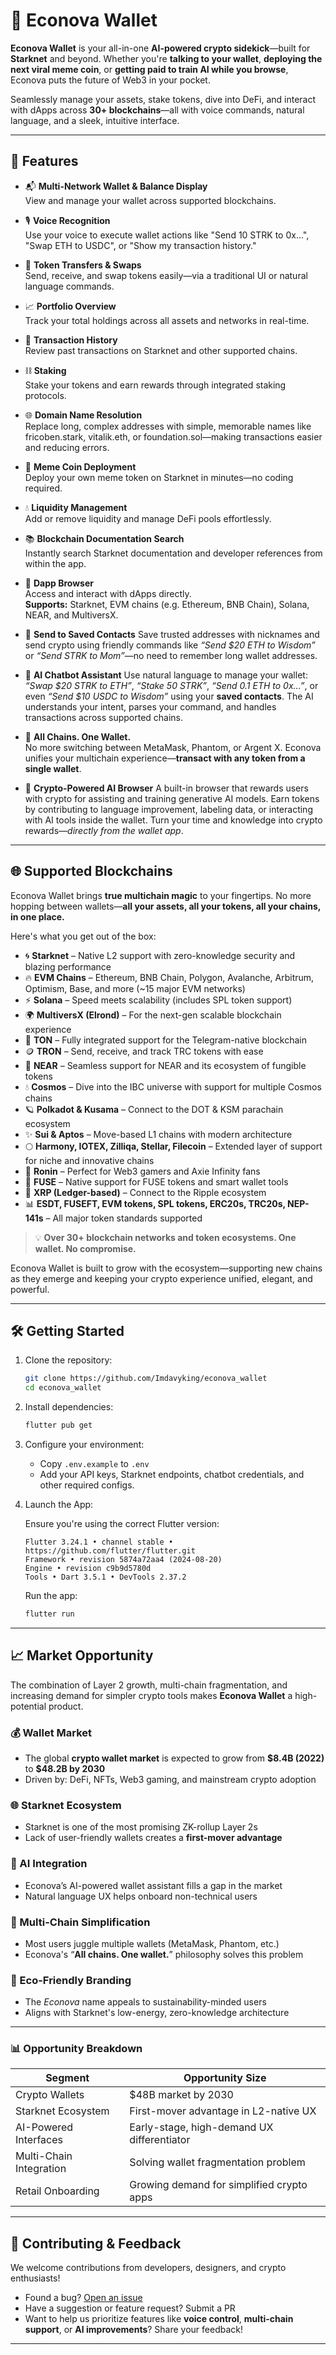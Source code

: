 # 🌿 Econova Wallet

**Econova Wallet** is your all-in-one **AI-powered crypto sidekick**—built for **Starknet** and beyond. Whether you're **talking to your wallet**, **deploying the next viral meme coin**, or **getting paid to train AI while you browse**, Econova puts the future of Web3 in your pocket.

Seamlessly manage your assets, stake tokens, dive into DeFi, and interact with dApps across **30+ blockchains**—all with voice commands, natural language, and a sleek, intuitive interface.

---

## 🚀 Features

- 📬 **Multi-Network Wallet & Balance Display**  
  View and manage your wallet across supported blockchains.

- 🎙️ **Voice Recognition**  
  Use your voice to execute wallet actions like "Send 10 STRK to 0x...", "Swap ETH to USDC", or "Show my transaction history."

- 💸 **Token Transfers & Swaps**  
  Send, receive, and swap tokens easily—via a traditional UI or natural language commands.

- 📈 **Portfolio Overview**  
  Track your total holdings across all assets and networks in real-time.

- 📜 **Transaction History**  
  Review past transactions on Starknet and other supported chains.

- ⛓️ **Staking**  
  Stake your tokens and earn rewards through integrated staking protocols.

- 🌐 **Domain Name Resolution**  
  Replace long, complex addresses with simple, memorable names like fricoben.stark, vitalik.eth, or foundation.sol—making transactions easier and reducing errors.

- 🐸 **Meme Coin Deployment**  
  Deploy your own meme token on Starknet in minutes—no coding required.

- 💧 **Liquidity Management**  
  Add or remove liquidity and manage DeFi pools effortlessly.

- 📚 **Blockchain Documentation Search**  
  Instantly search Starknet documentation and developer references from within the app.

- 🧭 **Dapp Browser**  
  Access and interact with dApps directly.  
  **Supports:** Starknet, EVM chains (e.g. Ethereum, BNB Chain), Solana, NEAR, and MultiversX.

* 👥 **Send to Saved Contacts**
  Save trusted addresses with nicknames and send crypto using friendly commands like
  _“Send \$20 ETH to Wisdom”_ or _“Send STRK to Mom”_—no need to remember long wallet addresses.

* 🤖 **AI Chatbot Assistant**
  Use natural language to manage your wallet:
  _“Swap \$20 STRK to ETH”_, _“Stake 50 STRK”_, _“Send 0.1 ETH to 0x…”_, or even
  _“Send \$10 USDC to Wisdom”_ using your **saved contacts**.
  The AI understands your intent, parses your command, and handles transactions across supported chains.

- 🧩 **All Chains. One Wallet.**  
  No more switching between MetaMask, Phantom, or Argent X. Econova unifies your multichain experience—**transact with any token from a single wallet**.

- 🧠 **Crypto-Powered AI Browser**
  A built-in browser that rewards users with crypto for assisting and training generative AI models.
  Earn tokens by contributing to language improvement, labeling data, or interacting with AI tools inside the wallet.
  Turn your time and knowledge into crypto rewards—_directly from the wallet app_.

---

## 🌐 Supported Blockchains

Econova Wallet brings **true multichain magic** to your fingertips. No more hopping between wallets—**all your assets, all your tokens, all your chains, in one place.**

Here's what you get out of the box:

- 🌀 **Starknet** – Native L2 support with zero-knowledge security and blazing performance
- 🔥 **EVM Chains** – Ethereum, BNB Chain, Polygon, Avalanche, Arbitrum, Optimism, Base, and more (~15 major EVM networks)
- ⚡ **Solana** – Speed meets scalability (includes SPL token support)
- 🌍 **MultiversX (Elrond)** – For the next-gen scalable blockchain experience
- 📡 **TON** – Fully integrated support for the Telegram-native blockchain
- 🪙 **TRON** – Send, receive, and track TRC tokens with ease
- 🌉 **NEAR** – Seamless support for NEAR and its ecosystem of fungible tokens
- 💧 **Cosmos** – Dive into the IBC universe with support for multiple Cosmos chains
- 🪐 **Polkadot & Kusama** – Connect to the DOT & KSM parachain ecosystem
- ✨ **Sui & Aptos** – Move-based L1 chains with modern architecture
- 🌕 **Harmony, IOTEX, Zilliqa, Stellar, Filecoin** – Extended layer of support for niche and innovative chains
- 🔗 **Ronin** – Perfect for Web3 gamers and Axie Infinity fans
- 🔋 **FUSE** – Native support for FUSE tokens and smart wallet tools
- 💼 **XRP (Ledger-based)** – Connect to the Ripple ecosystem
- 📊 **ESDT, FUSEFT, EVM tokens, SPL tokens, ERC20s, TRC20s, NEP-141s** – All major token standards supported

> 💡 **Over 30+ blockchain networks and token ecosystems. One wallet. No compromise.**

Econova Wallet is built to grow with the ecosystem—supporting new chains as they emerge and keeping your crypto experience unified, elegant, and powerful.

---

## 🛠 Getting Started

1. Clone the repository:

   ```bash
   git clone https://github.com/Imdavyking/econova_wallet
   cd econova_wallet
   ```

2. Install dependencies:

   ```bash
   flutter pub get
   ```

3. Configure your environment:

   - Copy `.env.example` to `.env`
   - Add your API keys, Starknet endpoints, chatbot credentials, and other required configs.

4. Launch the App:

   Ensure you're using the correct Flutter version:

   ```
   Flutter 3.24.1 • channel stable • https://github.com/flutter/flutter.git
   Framework • revision 5874a72aa4 (2024-08-20)
   Engine • revision c9b9d5780d
   Tools • Dart 3.5.1 • DevTools 2.37.2
   ```

   Run the app:

   ```bash
   flutter run
   ```

---

## 📈 Market Opportunity

The combination of Layer 2 growth, multi-chain fragmentation, and increasing demand for simpler crypto tools makes **Econova Wallet** a high-potential product.

### 💰 Wallet Market

- The global **crypto wallet market** is expected to grow from **\$8.4B (2022)** to **\$48.2B by 2030**
- Driven by: DeFi, NFTs, Web3 gaming, and mainstream crypto adoption

### 🌐 Starknet Ecosystem

- Starknet is one of the most promising ZK-rollup Layer 2s
- Lack of user-friendly wallets creates a **first-mover advantage**

### 🤖 AI Integration

- Econova’s AI-powered wallet assistant fills a gap in the market
- Natural language UX helps onboard non-technical users

### 🔗 Multi-Chain Simplification

- Most users juggle multiple wallets (MetaMask, Phantom, etc.)
- Econova's “**All chains. One wallet.**” philosophy solves this problem

### 🌱 Eco-Friendly Branding

- The _Econova_ name appeals to sustainability-minded users
- Aligns with Starknet's low-energy, zero-knowledge architecture

---

### 📊 Opportunity Breakdown

| Segment                 | Opportunity Size                           |
| ----------------------- | ------------------------------------------ |
| Crypto Wallets          | \$48B market by 2030                       |
| Starknet Ecosystem      | First-mover advantage in L2-native UX      |
| AI-Powered Interfaces   | Early-stage, high-demand UX differentiator |
| Multi-Chain Integration | Solving wallet fragmentation problem       |
| Retail Onboarding       | Growing demand for simplified crypto apps  |

---

## 🤝 Contributing & Feedback

We welcome contributions from developers, designers, and crypto enthusiasts!

- Found a bug? [Open an issue](#)
- Have a suggestion or feature request? Submit a PR
- Want to help us prioritize features like **voice control**, **multi-chain support**, or **AI improvements**? Share your feedback!

---
